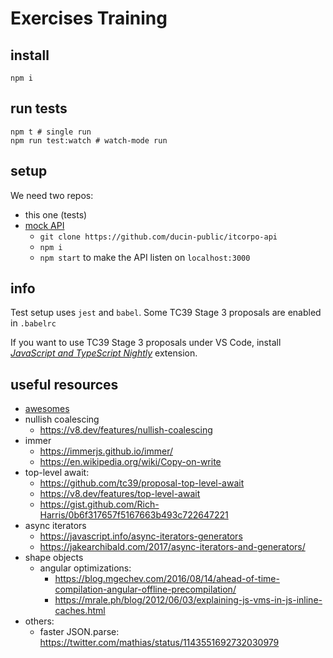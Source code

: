 # Exercises Training

## install

    npm i

## run tests

    npm t # single run
    npm run test:watch # watch-mode run

## setup

We need two repos:

- this one (tests)
- [mock API](https://github.com/ducin-public/itcorpo-api)
  - `git clone https://github.com/ducin-public/itcorpo-api`
  - `npm i`
  - `npm start` to make the API listen on `localhost:3000`

## info

Test setup uses `jest` and `babel`. Some TC39 Stage 3 proposals are enabled in `.babelrc`

If you want to use TC39 Stage 3 proposals under VS Code, install [_JavaScript and TypeScript Nightly_](https://marketplace.visualstudio.com/items?itemName=ms-vscode.vscode-typescript-next) extension.

## useful resources

- [awesomes](https://github.com/ducin/awesomes)
- nullish coalescing
  - https://v8.dev/features/nullish-coalescing
- immer
  - https://immerjs.github.io/immer/
  - https://en.wikipedia.org/wiki/Copy-on-write
- top-level await:
  - https://github.com/tc39/proposal-top-level-await
  - https://v8.dev/features/top-level-await
  - https://gist.github.com/Rich-Harris/0b6f317657f5167663b493c722647221
- async iterators
  - https://javascript.info/async-iterators-generators
  - https://jakearchibald.com/2017/async-iterators-and-generators/
- shape objects
  - angular optimizations:
    - https://blog.mgechev.com/2016/08/14/ahead-of-time-compilation-angular-offline-precompilation/
    - https://mrale.ph/blog/2012/06/03/explaining-js-vms-in-js-inline-caches.html
- others:
  - faster JSON.parse: https://twitter.com/mathias/status/1143551692732030979
